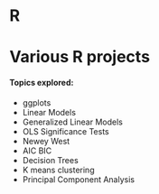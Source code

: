# R
<h1>Various R projects</h1>

<h4>Topics explored:</h4>

<ul>
  <li>ggplots</li>
  <li>Linear Models</li>
  <li>Generalized Linear Models</li>
  <li>OLS Significance Tests</li>
  <li>Newey West</li>
  <li>AIC BIC</li>
  <li>Decision Trees</li>
  <li>K means clustering</li>
  <li>Principal Component Analysis</li>
</ul>
